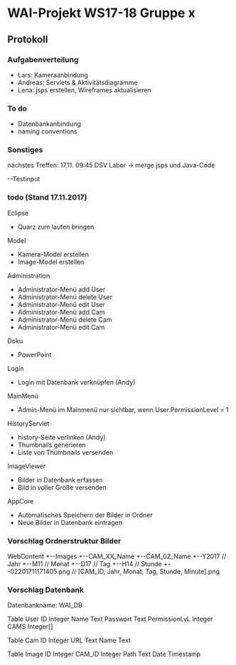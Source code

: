 # WAI-Projekt WS17-18 Gruppe x

## Protokoll

### Aufgabenverteilung
- Lars: Kameraanbindung
- Andreas: Servlets & Aktivitätsdiagramme
- Lena: jsps erstellen, Wireframes aktualisieren

### To do
- Datenbankanbindung
- naming conventions

### Sonstiges
nächstes Treffen: 17.11. 09:45 DSV Labor
-> merge jsps und Java-Code

--Testinput



### todo (Stand 17.11.2017)

Eclipse
- Quarz zum laufen bringen

Model
- Kamera-Model erstellen
- Image-Model erstellen

Administration
- Administrator-Menü add User
- Administrator-Menü delete User
- Administrator-Menü edit User
- Administrator-Menü add Cam
- Administrator-Menü delete Cam
- Administrator-Menü edit Cam

Doku
- PowerPoint

Login
- Login mit Datenbank verknüpfen (Andy)

MainMenü
- Admin-Menü im Mainmenü nur sichtbar, wenn User.PermissionLevel = 1

HistoryServlet
- history-Seite verlinken (Andy)
- Thumbnails generieren
- Liste von Thumbnails versenden

ImageViewer
- Bilder in Datenbank erfassen
- Bild in voller Größe versenden

AppCore
- Automatisches Speichern der Bilder in Ordner
- Neue Bilder in Datenbank eintragen






### Vorschlag Ordnerstruktur Bilder
WebContent
+--Images
  +--CAM_XX_Name
  +--CAM_02_Name
    +--Y2017                      // Jahr
      +--M11                      // Monat
        +--D17                    // Tag
          +--H14                  // Stunde
            +--02201711171405.png // [CAM_ID, Jahr, Monat, Tag, Stunde, Minute].png
            
            
 ### Vorschlag Datenbank
 Datenbankname: WAI_DB
 
 Table User
 ID             Integer
 Name           Text
 Passwort       Text
 PermissionLvL  Integer
 CAMS           Integer[]
 
 Table Cam
 ID     Integer
 URL    Text
 Name   Text
 
 Table Image
 ID     Integer
 CAM_ID Integer
 Path   Text
 Date   Timestamp
 
 
 
 
 
